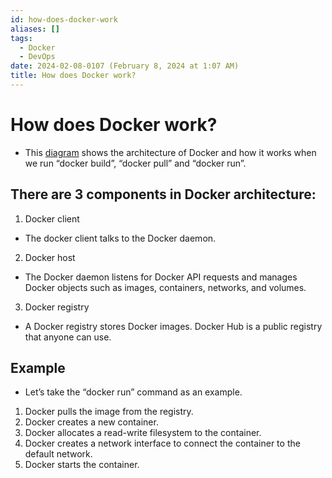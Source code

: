 ```yaml
---
id: how-does-docker-work
aliases: []
tags:
  - Docker
  - DevOps
date: 2024-02-08-0107 (February 8, 2024 at 1:07 AM)
title: How does Docker work?
---
```


# How does Docker work? 

- This [diagram](/devops/how-does-docker-work-diagram.webp) shows the architecture of Docker and how it works when we run “docker build”, “docker pull” and “docker run”. 
 
## There are 3 components in Docker architecture: 
 
1. Docker client 
- The docker client talks to the Docker daemon. 
 
2. Docker host 
- The Docker daemon listens for Docker API requests and manages Docker objects such as images, containers, networks, and volumes. 
 
3. Docker registry 
- A Docker registry stores Docker images. Docker Hub is a public registry that anyone can use. 
 
## Example
- Let’s take the “docker run” command as an example. 
1. Docker pulls the image from the registry. 
2. Docker creates a new container. 
3. Docker allocates a read-write filesystem to the container. 
4. Docker creates a network interface to connect the container to the default network. 
5. Docker starts the container. 
